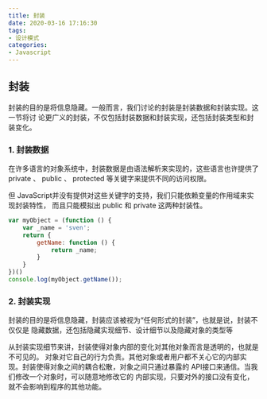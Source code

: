 ```yaml
---
title: 封装
date: 2020-03-16 17:16:30
tags: 
- 设计模式
categories:
- Javascript
---
```


## 封装

封装的目的是将信息隐藏。一般而言，我们讨论的封装是封装数据和封装实现。这一节将讨
论更广义的封装，不仅包括封装数据和封装实现，还包括封装类型和封装变化。

### 1. 封装数据

在许多语言的对象系统中，封装数据是由语法解析来实现的，这些语言也许提供了 private 、
public 、 protected 等关键字来提供不同的访问权限。

但 JavaScript并没有提供对这些关键字的支持，我们只能依赖变量的作用域来实现封装特性，
而且只能模拟出 public 和 private 这两种封装性。

```javascript
var myObject = (function () {
    var _name = 'sven';
    return {
        getName: function () {
            return _name;
        }
    }
})()
console.log(myObject.getName());		
```

### 2. 封装实现

封装的目的是将信息隐藏，封装应该被视为“任何形式的封装”，也就是说，封装不仅仅是
隐藏数据，还包括隐藏实现细节、设计细节以及隐藏对象的类型等

从封装实现细节来讲，封装使得对象内部的变化对其他对象而言是透明的，也就是不可见的。
对象对它自己的行为负责。其他对象或者用户都不关心它的内部实现。封装使得对象之间的耦合松散，对象之间只通过暴露的 API接口来通信。当我们修改一个对象时，可以随意地修改它的
内部实现，只要对外的接口没有变化，就不会影响到程序的其他功能。